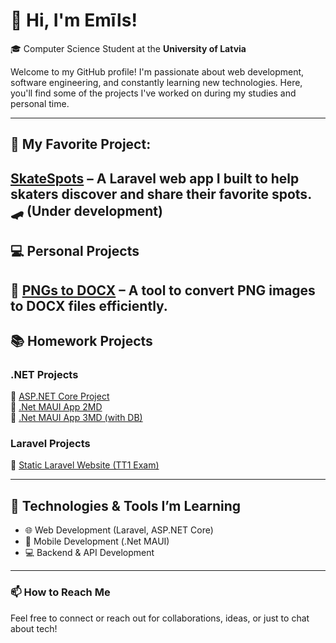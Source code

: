# 👋 Hi, I'm Emīls!  
🎓 Computer Science Student at the **University of Latvia**  

Welcome to my GitHub profile! I'm passionate about web development, software engineering, and constantly learning new technologies. Here, you'll find some of the projects I've worked on during my studies and personal time.

---

## 🚀 My Favorite Project:  
**[SkateSpots](https://github.com/krapsits1/SkateSpots)** – A Laravel web app I built to help skaters discover and share their favorite spots. 🛹  (Under development)
---

## 💻 Personal Projects  
🔹 **[PNGs to DOCX](https://github.com/krapsits1/PNGs_to_DOCX)** – A tool to convert PNG images to DOCX files efficiently.  
---

## 📚 Homework Projects  

### .NET Projects  
🔹 [ASP.NET Core Project](https://github.com/krapsits1/ASP-.NET-CORE)  
🔹 [.Net MAUI App 2MD](https://github.com/krapsits1/.NetMaui_2MD)  
🔹 [.Net MAUI App 3MD (with DB)](https://github.com/krapsits1/.NetMaui_3MD_DB)  

### Laravel Projects  
🔹 [Static Laravel Website (TT1 Exam)](https://github.com/krapsits1/TT1_exam)  

---

## 🔧 Technologies & Tools I’m Learning  
- 🌐 Web Development (Laravel, ASP.NET Core)  
- 📱 Mobile Development (.Net MAUI)  
- 💻 Backend & API Development  

---

### 📫 How to Reach Me  
Feel free to connect or reach out for collaborations, ideas, or just to chat about tech!  

